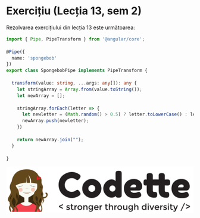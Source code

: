 # Exercițiu \(Lecția 13, sem 2\)

Rezolvarea exercițiului din lecția 13 este următoarea:

```typescript
import { Pipe, PipeTransform } from '@angular/core';

@Pipe({
  name: 'spongebob'
})
export class SpongebobPipe implements PipeTransform {

  transform(value: string, ...args: any[]): any {
    let stringArray = Array.from(value.toString());
    let newArray = [];

    stringArray.forEach(letter => {
      let newletter = (Math.random() > 0.5) ? letter.toLowerCase() : letter.toUpperCase();
      newArray.push(newletter);
    })

    return newArray.join("");
  }

}

```

![](../.gitbook/assets/copy-of-logo-techtor-05.png)


